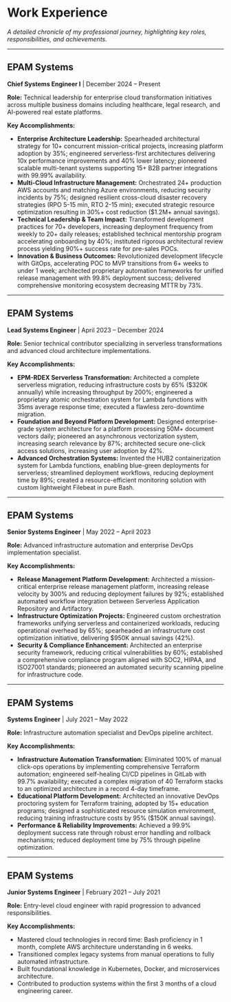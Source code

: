 # Work Experience

*A detailed chronicle of my professional journey, highlighting key roles, responsibilities, and achievements.*

---

## EPAM Systems
**Chief Systems Engineer I** | December 2024 – Present

**Role:** Technical leadership for enterprise cloud transformation initiatives across multiple business domains including healthcare, legal research, and AI-powered real estate platforms.

**Key Accomplishments:**
- **Enterprise Architecture Leadership:** Spearheaded architectural strategy for 10+ concurrent mission-critical projects, increasing platform adoption by 35%; engineered serverless-first architectures delivering 10x performance improvements and 40% lower latency; pioneered scalable multi-tenant systems supporting 15+ B2B partner integrations with 99.99% availability.
- **Multi-Cloud Infrastructure Management:** Orchestrated 24+ production AWS accounts and matching Azure environments, reducing security incidents by 75%; designed resilient cross-cloud disaster recovery strategies (RPO 5-15 min, RTO 2-15 min); executed strategic resource optimization resulting in 30%+ cost reduction ($1.2M+ annual savings).
- **Technical Leadership & Team Impact:** Transformed development practices for 70+ developers, increasing deployment frequency from weekly to 20+ daily releases; established technical mentorship program accelerating onboarding by 40%; instituted rigorous architectural review process yielding 90%+ success rate for pre-sales POCs.
- **Innovation & Business Outcomes:** Revolutionized development lifecycle with GitOps, accelerating POC to MVP transitions from 6+ weeks to under 1 week; architected proprietary automation frameworks for unified release management with 99.8% deployment success; delivered comprehensive monitoring ecosystem decreasing MTTR by 73%.

---

## EPAM Systems
**Lead Systems Engineer** | April 2023 – December 2024

**Role:** Senior technical contributor specializing in serverless transformations and advanced cloud architecture implementations.

**Key Accomplishments:**
- **EPM-RDEX Serverless Transformation:** Architected a complete serverless migration, reducing infrastructure costs by 65% ($320K annually) while increasing throughput by 200%; engineered a proprietary atomic orchestration system for Lambda functions with 35ms average response time; executed a flawless zero-downtime migration.
- **Foundation and Beyond Platform Development:** Designed enterprise-grade system architecture for a platform processing 50M+ document vectors daily; pioneered an asynchronous vectorization system, increasing search relevance by 87%; architected secure one-click access solutions, increasing user adoption by 42%.
- **Advanced Orchestration Systems:** Invented the HUB2 containerization system for Lambda functions, enabling blue-green deployments for serverless; streamlined deployment workflows, reducing deployment time by 89%; created a resource-efficient monitoring solution with custom lightweight Filebeat in pure Bash.

---

## EPAM Systems
**Senior Systems Engineer** | May 2022 – April 2023

**Role:** Advanced infrastructure automation and enterprise DevOps implementation specialist.

**Key Accomplishments:**
- **Release Management Platform Development:** Architected a mission-critical enterprise release management platform, increasing release velocity by 300% and reducing deployment failures by 92%; established automated workflow integration between Serverless Application Repository and Artifactory.
- **Infrastructure Optimization Projects:** Engineered custom orchestration frameworks unifying serverless and containerized workloads, reducing operational overhead by 65%; spearheaded an infrastructure cost optimization initiative, delivering $950K annual savings (42%).
- **Security & Compliance Enhancement:** Architected an enterprise security framework, reducing critical vulnerabilities by 60%; established a comprehensive compliance program aligned with SOC2, HIPAA, and ISO27001 standards; pioneered an automated security scanning pipeline for infrastructure code.

---

## EPAM Systems
**Systems Engineer** | July 2021 – May 2022

**Role:** Infrastructure automation specialist and DevOps pipeline architect.

**Key Accomplishments:**
- **Infrastructure Automation Transformation:** Eliminated 100% of manual click-ops operations by implementing comprehensive Terraform automation; engineered self-healing CI/CD pipelines in GitLab with 99.7% availability; executed a complex migration of 40 Terraform stacks to an optimized architecture in a record 4-day timeframe.
- **Educational Platform Development:** Architected an innovative DevOps proctoring system for Terraform training, adopted by 15+ education programs; designed a sophisticated resource simulation environment, reducing training infrastructure costs by 95% ($150K annual savings).
- **Performance & Reliability Improvements:** Achieved a 99.9% deployment success rate through robust error handling and rollback mechanisms; reduced deployment time by 75% through pipeline optimization.

---

## EPAM Systems
**Junior Systems Engineer** | February 2021 – July 2021

**Role:** Entry-level cloud engineer with rapid progression to advanced responsibilities.

**Key Accomplishments:**
- Mastered cloud technologies in record time: Bash proficiency in 1 month, complete AWS architecture understanding in 6 weeks.
- Transitioned complex legacy systems from manual operations to fully automated infrastructure.
- Built foundational knowledge in Kubernetes, Docker, and microservices architecture.
- Contributed to production systems within the first 3 months of a cloud engineering career.
